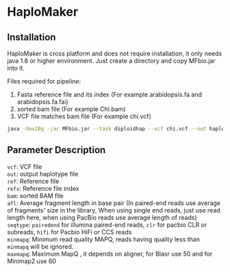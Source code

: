 # HaploMaker

## Installation

HaploMaker is cross platform and does not require installation, it only needs java 1.8 or higher environment. Just create a directory and copy MFbio.jar into it.

Files required for pipeline:
1) Fasta reference file and its index (For example arabidopsis.fa and arabidopsis.fa.fai)
2) sorted bam file (For example Chi.bam)
3) VCF file matches bam file (For example chi.vcf)

```bash
java -Xmx20g -jar MFbio.jar --task diploidhap --vcf chi.vcf --out haplotypes.hap --afl 400 --seqtype pairedend --minmapq 10 --maxmapq 50 --ref arabidopsis.fa --refx arabidopsis.fa.fai --bam Chi.bam > out.log
```

## Parameter Description

`vcf`: VCF file</br>
`out`: output haplotype file</br>
`ref`: Reference file</br>
`refx`: Reference file index</br> 
`bam`: sorted BAM file</br>
`afl`: Average fragment length in base pair (In paired-end reads use average of fragments' size in the library, When using single end reads, just use read length here, when using PacBio reads use average length of reads)</br>
`seqtype`: `pairedend` for illumina paired-end reads, `clr` for pacbio CLR or subreads, `hifi` for Pacbio HiFi or CCS reads</br>
`minmapq`: Minimum read quality MAPQ, reads having quality less than `minmapq` will be ignored.</br>
`maxmapq`: Maximum MapQ , it depends on aligner, for Blasr use 50 and for Minimap2 use 60</br>


